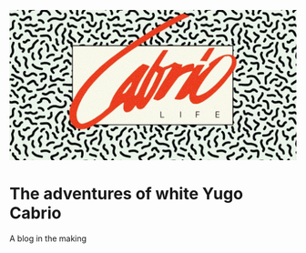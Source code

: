 ![Cabrio Life](https://github.com/stamat/cabrio-life/blob/main/assets/images/social.jpg?raw=true)

# The adventures of white Yugo Cabrio

A blog in the making
